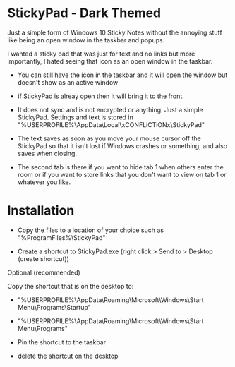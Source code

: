 # StickyPad - Dark Themed

Just a simple form of Windows 10 Sticky Notes without the annoying stuff like being an open window in the taskbar and popups.

I wanted a sticky pad that was just for text and no links but more importantly, I hated seeing that icon as an open window in the taskbar.

- You can still have the icon in the taskbar and it will open the window but doesn't show as an active window

- if StickyPad is alreay open then it will bring it to the front.

- It does not sync and is not encrypted or anything. Just a simple StickyPad. Settings and text is stored in "%USERPROFILE%\AppData\Local\xCONFLiCTiONx\StickyPad" 

- The text saves as soon as you move your mouse cursor off the StickyPad so that it isn't lost if Windows crashes or something, and also saves when closing.

- The second tab is there if you want to hide tab 1 when others enter the room or if you want to store links that you don't want to view on tab 1 or whatever you like.


# Installation

- Copy the files to a location of your choice such as "%ProgramFiles%\StickyPad"

- Create a shortcut to StickyPad.exe (right click > Send to > Desktop (create shortcut))

Optional (recommended)

Copy the shortcut that is on the desktop to:

- "%USERPROFILE%\AppData\Roaming\Microsoft\Windows\Start Menu\Programs\Startup"

- "%USERPROFILE%\AppData\Roaming\Microsoft\Windows\Start Menu\Programs"

- Pin the shortcut to the taskbar

- delete the shortcut on the desktop
